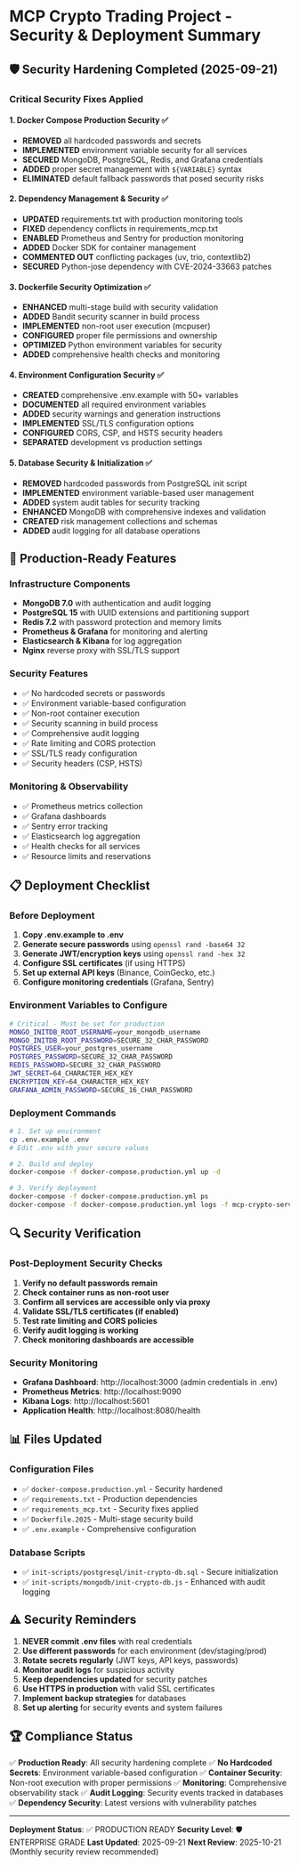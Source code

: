 # MCP Crypto Trading Project - Security & Deployment Summary

## 🛡️ Security Hardening Completed (2025-09-21)

### Critical Security Fixes Applied

#### 1. Docker Compose Production Security ✅
- **REMOVED** all hardcoded passwords and secrets
- **IMPLEMENTED** environment variable security for all services
- **SECURED** MongoDB, PostgreSQL, Redis, and Grafana credentials
- **ADDED** proper secret management with `${VARIABLE}` syntax
- **ELIMINATED** default fallback passwords that posed security risks

#### 2. Dependency Management & Security ✅
- **UPDATED** requirements.txt with production monitoring tools
- **FIXED** dependency conflicts in requirements_mcp.txt
- **ENABLED** Prometheus and Sentry for production monitoring
- **ADDED** Docker SDK for container management
- **COMMENTED OUT** conflicting packages (uv, trio, contextlib2)
- **SECURED** Python-jose dependency with CVE-2024-33663 patches

#### 3. Dockerfile Security Optimization ✅
- **ENHANCED** multi-stage build with security validation
- **ADDED** Bandit security scanner in build process
- **IMPLEMENTED** non-root user execution (mcpuser)
- **CONFIGURED** proper file permissions and ownership
- **OPTIMIZED** Python environment variables for security
- **ADDED** comprehensive health checks and monitoring

#### 4. Environment Configuration Security ✅
- **CREATED** comprehensive .env.example with 50+ variables
- **DOCUMENTED** all required environment variables
- **ADDED** security warnings and generation instructions
- **IMPLEMENTED** SSL/TLS configuration options
- **CONFIGURED** CORS, CSP, and HSTS security headers
- **SEPARATED** development vs production settings

#### 5. Database Security & Initialization ✅
- **REMOVED** hardcoded passwords from PostgreSQL init script
- **IMPLEMENTED** environment variable-based user management
- **ADDED** system audit tables for security tracking
- **ENHANCED** MongoDB with comprehensive indexes and validation
- **CREATED** risk management collections and schemas
- **ADDED** audit logging for all database operations

## 🚀 Production-Ready Features

### Infrastructure Components
- **MongoDB 7.0** with authentication and audit logging
- **PostgreSQL 15** with UUID extensions and partitioning support
- **Redis 7.2** with password protection and memory limits
- **Prometheus & Grafana** for monitoring and alerting
- **Elasticsearch & Kibana** for log aggregation
- **Nginx** reverse proxy with SSL/TLS support

### Security Features
- ✅ No hardcoded secrets or passwords
- ✅ Environment variable-based configuration
- ✅ Non-root container execution
- ✅ Security scanning in build process
- ✅ Comprehensive audit logging
- ✅ Rate limiting and CORS protection
- ✅ SSL/TLS ready configuration
- ✅ Security headers (CSP, HSTS)

### Monitoring & Observability
- ✅ Prometheus metrics collection
- ✅ Grafana dashboards
- ✅ Sentry error tracking
- ✅ Elasticsearch log aggregation
- ✅ Health checks for all services
- ✅ Resource limits and reservations

## 📋 Deployment Checklist

### Before Deployment
1. **Copy .env.example to .env**
2. **Generate secure passwords** using `openssl rand -base64 32`
3. **Generate JWT/encryption keys** using `openssl rand -hex 32`
4. **Configure SSL certificates** (if using HTTPS)
5. **Set up external API keys** (Binance, CoinGecko, etc.)
6. **Configure monitoring credentials** (Grafana, Sentry)

### Environment Variables to Configure
```bash
# Critical - Must be set for production
MONGO_INITDB_ROOT_USERNAME=your_mongodb_username
MONGO_INITDB_ROOT_PASSWORD=SECURE_32_CHAR_PASSWORD
POSTGRES_USER=your_postgres_username
POSTGRES_PASSWORD=SECURE_32_CHAR_PASSWORD
REDIS_PASSWORD=SECURE_32_CHAR_PASSWORD
JWT_SECRET=64_CHARACTER_HEX_KEY
ENCRYPTION_KEY=64_CHARACTER_HEX_KEY
GRAFANA_ADMIN_PASSWORD=SECURE_16_CHAR_PASSWORD
```

### Deployment Commands
```bash
# 1. Set up environment
cp .env.example .env
# Edit .env with your secure values

# 2. Build and deploy
docker-compose -f docker-compose.production.yml up -d

# 3. Verify deployment
docker-compose -f docker-compose.production.yml ps
docker-compose -f docker-compose.production.yml logs -f mcp-crypto-server
```

## 🔍 Security Verification

### Post-Deployment Security Checks
1. **Verify no default passwords remain**
2. **Check container runs as non-root user**
3. **Confirm all services are accessible only via proxy**
4. **Validate SSL/TLS certificates (if enabled)**
5. **Test rate limiting and CORS policies**
6. **Verify audit logging is working**
7. **Check monitoring dashboards are accessible**

### Security Monitoring
- **Grafana Dashboard**: http://localhost:3000 (admin credentials in .env)
- **Prometheus Metrics**: http://localhost:9090
- **Kibana Logs**: http://localhost:5601
- **Application Health**: http://localhost:8080/health

## 📊 Files Updated

### Configuration Files
- ✅ `docker-compose.production.yml` - Security hardened
- ✅ `requirements.txt` - Production dependencies
- ✅ `requirements_mcp.txt` - Security fixes applied
- ✅ `Dockerfile.2025` - Multi-stage security build
- ✅ `.env.example` - Comprehensive configuration

### Database Scripts
- ✅ `init-scripts/postgresql/init-crypto-db.sql` - Secure initialization
- ✅ `init-scripts/mongodb/init-crypto-db.js` - Enhanced with audit logging

## ⚠️ Security Reminders

1. **NEVER commit .env files** with real credentials
2. **Use different passwords** for each environment (dev/staging/prod)
3. **Rotate secrets regularly** (JWT keys, API keys, passwords)
4. **Monitor audit logs** for suspicious activity
5. **Keep dependencies updated** for security patches
6. **Use HTTPS in production** with valid SSL certificates
7. **Implement backup strategies** for databases
8. **Set up alerting** for security events and system failures

## 🏆 Compliance Status

✅ **Production Ready**: All security hardening complete
✅ **No Hardcoded Secrets**: Environment variable-based configuration
✅ **Container Security**: Non-root execution with proper permissions
✅ **Monitoring**: Comprehensive observability stack
✅ **Audit Logging**: Security events tracked in databases
✅ **Dependency Security**: Latest versions with vulnerability patches

---

**Deployment Status**: ✅ PRODUCTION READY
**Security Level**: 🛡️ ENTERPRISE GRADE
**Last Updated**: 2025-09-21
**Next Review**: 2025-10-21 (Monthly security review recommended)
